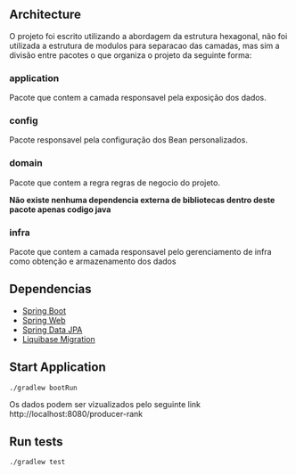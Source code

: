 ## Architecture
O projeto foi escrito utilizando a abordagem da estrutura hexagonal,
não foi utilizada a estrutura de modulos para separacao das camadas, mas sim 
a divisão entre pacotes o que organiza o projeto da seguinte forma:

### application 
Pacote que contem a camada responsavel pela exposição dos dados.
### config 
Pacote responsavel pela configuração dos Bean personalizados.
### domain 
Pacote que contem a regra regras de negocio do projeto.

**Não existe nenhuma dependencia externa de bibliotecas dentro deste pacote apenas codigo java**
### infra  
Pacote que contem a camada responsavel pelo gerenciamento de infra como 
obtenção e armazenamento dos dados  



## Dependencias
* [Spring Boot](https://docs.spring.io/spring-boot/docs/2.7.4/reference/html/)
* [Spring Web](https://docs.spring.io/spring-boot/docs/2.7.4/reference/htmlsingle/#web)
* [Spring Data JPA](https://docs.spring.io/spring-boot/docs/2.7.4/reference/htmlsingle/#data.sql.jpa-and-spring-data)
* [Liquibase Migration](https://docs.spring.io/spring-boot/docs/2.7.4/reference/htmlsingle/#howto.data-initialization.migration-tool.liquibase)

## Start Application
``./gradlew bootRun``

Os dados podem ser vizualizados pelo seguinte link http://localhost:8080/producer-rank

## Run tests
``./gradlew test``
